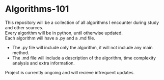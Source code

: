 # Algorithms-101

This repository will be a collection of all algorithms I encounter during study and other sources. <br />
Every algorithm will be in python, until otherwise updated. <br />
Each algorithm will have a .py and a .md file. <br />
  - The .py file will include only the algorithm, it will not include any main method. <br />
  - The .md file will include a description of the algorithm, time complexity analysis and extra information. <br />

Project is currently ongoing and will recieve infrequent updates. <br />

